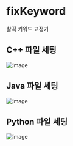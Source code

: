 # fixKeyword
찰떡 키워드 교정기

## C++ 파일 세팅
![image](https://github.com/user-attachments/assets/256547c9-ef5b-4cef-a8d7-964f313e5a2e)

## Java 파일 세팅
![image](https://github.com/user-attachments/assets/81d0d7b0-6cd3-4f69-82c2-9f8cc2b81032)

## Python 파일 세팅
![image](https://github.com/user-attachments/assets/3bee4358-067a-45bb-954d-590ebfcf4c74)
